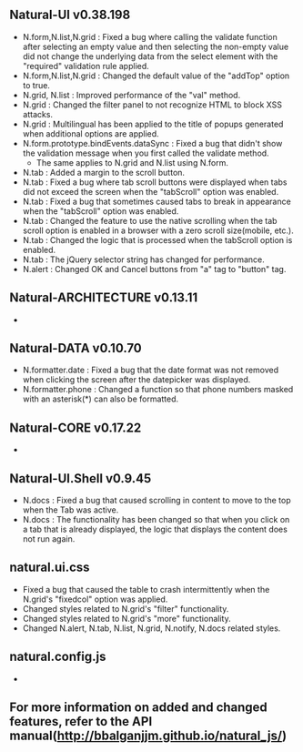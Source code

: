 ## Natural-UI v0.38.198
 * N.form,N.list,N.grid : Fixed a bug where calling the validate function after selecting an empty value and then selecting the non-empty value did not change the underlying data from the select element with the "required" validation rule applied.
 * N.form,N.list,N.grid : Changed the default value of the "addTop" option to true.
 * N.grid, N.list : Improved performance of the "val" method.
 * N.grid : Changed the filter panel to not recognize HTML to block XSS attacks.
 * N.grid : Multilingual has been applied to the title of popups generated when additional options are applied.
 * N.form.prototype.bindEvents.dataSync : Fixed a bug that didn't show the validation message when you first called the validate method.
   * The same applies to N.grid and N.list using N.form.
 * N.tab : Added a margin to the scroll button.
 * N.tab : Fixed a bug where tab scroll buttons were displayed when tabs did not exceed the screen when the "tabScroll" option was enabled.
 * N.tab : Fixed a bug that sometimes caused tabs to break in appearance when the "tabScroll" option was enabled.
 * N.tab : Changed the feature to use the native scrolling when the tab scroll option is enabled in a browser with a zero scroll size(mobile, etc.).
 * N.tab : Changed the logic that is processed when the tabScroll option is enabled.
 * N.tab : The jQuery selector string has changed for performance.
 * N.alert : Changed OK and Cancel buttons from "a" tag to "button" tag.

## Natural-ARCHITECTURE v0.13.11
 *

## Natural-DATA v0.10.70
 * N.formatter.date : Fixed a bug that the date format was not removed when clicking the screen after the datepicker was displayed.
 * N.formatter.phone : Changed a function so that phone numbers masked with an asterisk(*) can also be formatted.

## Natural-CORE v0.17.22
 *

## Natural-UI.Shell v0.9.45
 * N.docs : Fixed a bug that caused scrolling in content to move to the top when the Tab was active.
 * N.docs : The functionality has been changed so that when you click on a tab that is already displayed, the logic that displays the content does not run again.

## natural.ui.css
 * Fixed a bug that caused the table to crash intermittently when the N.grid's "fixedcol" option was applied.
 * Changed styles related to N.grid's "filter" functionality.
 * Changed styles related to N.grid's "more" functionality.
 * Changed N.alert, N.tab, N.list, N.grid, N.notify, N.docs related styles.
 
## natural.config.js
 *

## For more information on added and changed features, refer to the API manual(http://bbalganjjm.github.io/natural_js/)